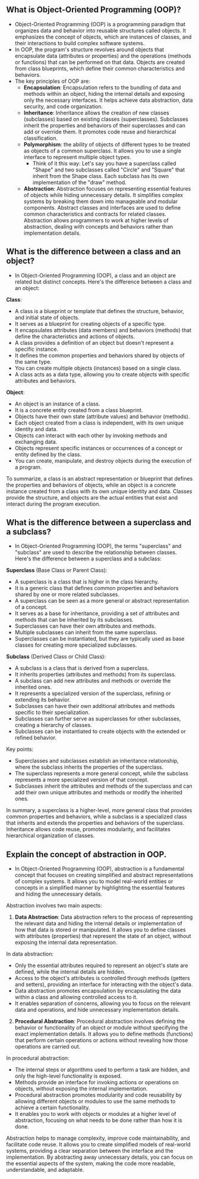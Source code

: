 ## What is Object-Oriented Programming (OOP)?
- Object-Oriented Programming (OOP) is a programming paradigm that organizes data and behavior into reusable structures called objects. It emphasizes the concept of objects, which are instances of classes, and their interactions to build complex software systems.
- In OOP, the program's structure revolves around objects that encapsulate data (attributes or properties) and the operations (methods or functions) that can be performed on that data. Objects are created from class blueprints, which define their common characteristics and behaviors.
- The key principles of OOP are:
    - **Encapsulation**: Encapsulation refers to the bundling of data and methods within an object, hiding the internal details and exposing only the necessary interfaces. It helps achieve data abstraction, data security, and code organization.
    - **Inheritance**: Inheritance allows the creation of new classes (subclasses) based on existing classes (superclasses). Subclasses inherit the properties and behaviors of their superclasses and can add or override them. It promotes code reuse and hierarchical classification.
    - **Polymorphism**: the ability of objects of different types to be treated as objects of a common superclass. It allows you to use a single interface to represent multiple object types.
        - Think of it this way: Let's say you have a superclass called "Shape" and two subclasses called "Circle" and "Square" that inherit from the Shape class. Each subclass has its own implementation of the "draw" method.
    - **Abstraction**: Abstraction focuses on representing essential features of objects while hiding unnecessary details. It simplifies complex systems by breaking them down into manageable and modular components. Abstract classes and interfaces are used to define common characteristics and contracts for related classes. Abstraction allows programmers to work at higher levels of abstraction, dealing with concepts and behaviors rather than implementation details.




## What is the difference between a class and an object?
- In Object-Oriented Programming (OOP), a class and an object are related but distinct concepts. Here's the difference between a class and an object:

**Class**:
- A class is a blueprint or template that defines the structure, behavior, and initial state of objects.
- It serves as a blueprint for creating objects of a specific type.
- It encapsulates attributes (data members) and behaviors (methods) that define the characteristics and actions of objects.
- A class provides a definition of an object but doesn't represent a specific instance.
- It defines the common properties and behaviors shared by objects of the same type.
- You can create multiple objects (instances) based on a single class.
- A class acts as a data type, allowing you to create objects with specific attributes and behaviors.

**Object**:
- An object is an instance of a class.
- It is a concrete entity created from a class blueprint.
- Objects have their own state (attribute values) and behavior (methods).
- Each object created from a class is independent, with its own unique identity and data.
- Objects can interact with each other by invoking methods and exchanging data.
- Objects represent specific instances or occurrences of a concept or entity defined by the class.
- You can create, manipulate, and destroy objects during the execution of a program.

To summarize, a class is an abstract representation or blueprint that defines the properties and behaviors of objects, while an object is a concrete instance created from a class with its own unique identity and data. Classes provide the structure, and objects are the actual entities that exist and interact during the program execution.



## What is the difference between a superclass and a subclass?
- In Object-Oriented Programming (OOP), the terms "superclass" and "subclass" are used to describe the relationship between classes. Here's the difference between a superclass and a subclass:

**Superclass** (Base Class or Parent Class):
- A superclass is a class that is higher in the class hierarchy.
- It is a generic class that defines common properties and behaviors shared by one or more related subclasses.
- A superclass can be seen as a more general or abstract representation of a concept.
- It serves as a base for inheritance, providing a set of attributes and methods that can be inherited by its subclasses.
- Superclasses can have their own attributes and methods.
- Multiple subclasses can inherit from the same superclass.
- Superclasses can be instantiated, but they are typically used as base classes for creating more specialized subclasses.

**Subclass** (Derived Class or Child Class):
- A subclass is a class that is derived from a superclass.
- It inherits properties (attributes and methods) from its superclass.
- A subclass can add new attributes and methods or override the inherited ones.
- It represents a specialized version of the superclass, refining or extending its behavior.
- Subclasses can have their own additional attributes and methods specific to their specialization.
- Subclasses can further serve as superclasses for other subclasses, creating a hierarchy of classes.
- Subclasses can be instantiated to create objects with the extended or refined behavior.

Key points:
- Superclasses and subclasses establish an inheritance relationship, where the subclass inherits the properties of the superclass.
- The superclass represents a more general concept, while the subclass represents a more specialized version of that concept.
- Subclasses inherit the attributes and methods of the superclass and can add their own unique attributes and methods or modify the inherited ones.

In summary, a superclass is a higher-level, more general class that provides common properties and behaviors, while a subclass is a specialized class that inherits and extends the properties and behaviors of the superclass. Inheritance allows code reuse, promotes modularity, and facilitates hierarchical organization of classes.





## Explain the concept of abstraction in OOP.
- In Object-Oriented Programming (OOP), abstraction is a fundamental concept that focuses on creating simplified and abstract representations of complex systems. It allows you to model real-world entities or concepts in a simplified manner by highlighting the essential features and hiding the unnecessary details.

Abstraction involves two main aspects:

1. **Data Abstraction**:
Data abstraction refers to the process of representing the relevant data and hiding the internal details or implementation of how that data is stored or manipulated. It allows you to define classes with attributes (properties) that represent the state of an object, without exposing the internal data representation.

In data abstraction:
- Only the essential attributes required to represent an object's state are defined, while the internal details are hidden.
- Access to the object's attributes is controlled through methods (getters and setters), providing an interface for interacting with the object's data.
- Data abstraction promotes encapsulation by encapsulating the data within a class and allowing controlled access to it.
- It enables separation of concerns, allowing you to focus on the relevant data and operations, and hide unnecessary implementation details.

2. **Procedural Abstraction**:
Procedural abstraction involves defining the behavior or functionality of an object or module without specifying the exact implementation details. It allows you to define methods (functions) that perform certain operations or actions without revealing how those operations are carried out.

In procedural abstraction:
- The internal steps or algorithms used to perform a task are hidden, and only the high-level functionality is exposed.
- Methods provide an interface for invoking actions or operations on objects, without exposing the internal implementation.
- Procedural abstraction promotes modularity and code reusability by allowing different objects or modules to use the same methods to achieve a certain functionality.
- It enables you to work with objects or modules at a higher level of abstraction, focusing on what needs to be done rather than how it is done.

Abstraction helps to manage complexity, improve code maintainability, and facilitate code reuse. It allows you to create simplified models of real-world systems, providing a clear separation between the interface and the implementation. By abstracting away unnecessary details, you can focus on the essential aspects of the system, making the code more readable, understandable, and adaptable.